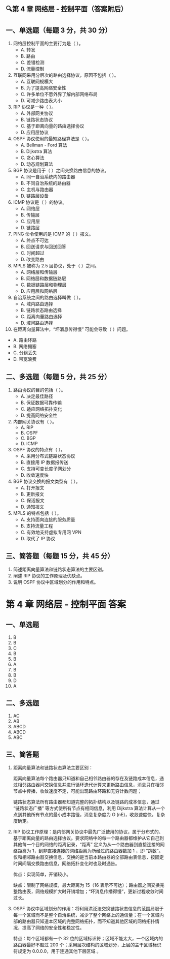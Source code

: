 ## 🔍第 4 章 网络层 - 控制平面（答案附后）

## 一、单选题（每题 3 分，共 30 分）

1. 网络层控制平面的主要行为是（ ）。
   - A. 转发
   - B. 路由
   - C. 差错检测
   - D. 流量控制
2. 互联网采用分层次的路由选择协议，原因不包括（ ）。
   - A. 互联网规模大
   - B. 为了提高网络安全性
   - C. 许多单位不愿外界了解内部网络布局
   - D. 可减少路由表大小
3. RIP 协议是一种（ ）。
   - A. 外部网关协议
   - B. 链路状态协议
   - C. 基于距离向量的路由选择协议
   - D. 应用层协议
4. OSPF 协议使用的最短路径算法是（ ）。
   - A. Bellman - Ford 算法
   - B. Dijkstra 算法
   - C. 贪心算法
   - D. 动态规划算法
5. BGP 协议是用于（ ）之间交换路由信息的协议。
   - A. 同一自治系统内的路由器
   - B. 不同自治系统的路由器
   - C. 主机与路由器
   - D. 链路层设备
6. ICMP 协议是（ ）的协议。
   - A. 网络层
   - B. 传输层
   - C. 应用层
   - D. 链路层
7. PING 命令使用的是 ICMP 的（ ）报文。
   - A. 终点不可达
   - B. 回送请求与回送回答
   - C. 时间超过
   - D. 改变路由
8. MPLS 被称为 2.5 层协议，处于（ ）之间。
   - A. 网络层和传输层
   - B. 网络层和数据链路层
   - C. 数据链路层和物理层
   - D. 应用层和网络层
9. 自治系统之间的路由选择叫做（ ）。
   - A. 域内路由选择
   - B. 链路状态路由选择
   - C. 距离向量路由选择
   - D. 域间路由选择
10. 在距离向量算法中，“坏消息传得慢” 可能会导致（ ）问题。

- A. 路由环路
- B. 网络拥塞
- C. 分组丢失
- D. 带宽浪费

## 二、多选题（每题 5 分，共 25 分）

1. 路由协议的目的包括（ ）。
   - A. 决定最佳路径
   - B. 保证数据可靠传输
   - C. 适应网络拓扑变化
   - D. 提高网络安全性
2. 内部网关协议有（ ）。
   - A. RIP
   - B. OSPF
   - C. BGP
   - D. ICMP
3. OSPF 协议的特点有（ ）。
   - A. 采用分布式链路状态协议
   - B. 直接用 IP 数据报传送
   - C. 支持可变长度子网划分
   - D. 收敛速度快
4. BGP 协议交换的报文类型有（ ）。
   - A. 打开报文
   - B. 更新报文
   - C. 保活报文
   - D. 通知报文
5. MPLS 的特点包括（ ）。
   - A. 支持面向连接的服务质量
   - B. 支持流量工程
   - C. 有效地支持虚拟专用网 VPN
   - D. 取代了 IP 协议

## 三、简答题（每题 15 分，共 45 分）

1. 简述距离向量算法和链路状态算法的主要区别。
2. 阐述 RIP 协议的工作原理及优缺点。
3. 说明 OSPF 协议中区域划分的作用和特点。

# 第 4 章 网络层 - 控制平面 答案

## 一、单选题

1. B
2. B
3. C
4. B
5. B
6. A
7. B
8. B
9. D
10. A

## 二、多选题

1. AC
2. AB
3. ABCD
4. ABCD
5. ABC

## 三、简答题

1. 距离向量算法和链路状态算法主要区别：

   距离向量算法每个路由器只知道和自己相邻路由器的存在及链路成本信息，通过相邻路由器间交换信息并进行循环迭代计算来更新路由信息，消息只在相邻节点中传播，收敛速度不定，可能出现路由环路和无穷计数问题；

   链路状态算法所有路由器都知道完整的拓扑结构以及链路的成本信息，通过 “链路状态广播” 等方式使所有节点有相同信息，利用 Dijkstra 算法计算从一个点到其他所有节点的最小成本路径，消息复杂度为 O (nE)，收敛速度快，复杂度确定。

2. RIP 协议工作原理：是内部网关协议中最先广泛使用的协议，属于分布式的、基于距离向量的路由选择协议。要求网络中的每一个路由器都维护从它自己到其他每一个目的网络的距离记录，“距离” 定义为从一个路由器到直接连接的网络距离为 1，到非直接连接的网络距离为所经过的路由器数加 1 ，即 “跳数”。仅和相邻路由器交换信息，交换的是当前本路由器的全部路由表信息，按固定时间间隔交换路由信息，网络拓扑变化时也及时通告。

   优点：实现简单，开销较小。

   缺点：限制了网络规模，最大距离为 15（16 表示不可达）；路由器之间交换完整路由表，网络规模扩大时开销增加；“坏消息传播得慢”，更新过程收敛时间过长。

3. OSPF 协议中区域划分的作用：将利用洪泛法交换链路状态信息的范围局限于每一个区域而不是整个自治系统，减少了整个网络上的通信量；在一个区域内部的路由器只知道本区域的完整网络拓扑，而不知道其他区域的网络拓扑情况，提高了网络的安全性和稳定性。

   特点：每个区域都有一个 32 位的区域标识符；区域不能太大，一个区域内的路由器最好不超过 200 个；采用层次结构的区域划分，上层的主干区域标识符规定为 0.0.0.0，用于连通其他下层区域 。